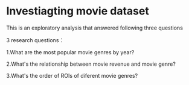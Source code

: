 # Investiagting movie dataset

This is an exploratory analysis that answered following three questions

3 research questions：

1.What are the most popular movie genres by year?

2.What's the relationship between movie revenue and movie genre?

3.What's the order of ROIs of diferent movie genres?
